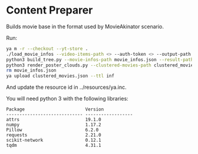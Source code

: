 # Content Preparer

Builds movie base in the format used by MovieAkinator scenario.

Run:
```bash
ya m -r --checkout --yt-store .
./load_movie_infos --video-items-path <> --auth-token <> --output-path movie_infos.json
python3 build_tree.py --movie-infos-path movie_infos.json --result-path clustered_movies.json
python3 render_poster_clouds.py --clustered-movies-path clustered_movies.json
rm movie_infos.json
ya upload clustered_movies.json --ttl inf
```

And update the resource id in ../resources/ya.inc.

You will need python 3 with the following libraries:
```
Package                       Version
----------------------------- ------------------
attrs                         19.1.0
numpy                         1.17.2
Pillow                        6.2.0
requests                      2.21.0
scikit-network                0.12.1
tqdm                          4.31.1
```
